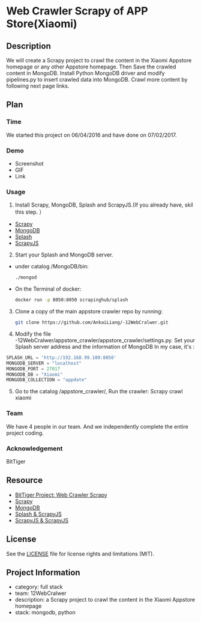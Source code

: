 # Web Crawler Scrapy of APP Store(Xiaomi)

## Description
We will create a Scrapy project to crawl the content in the Xiaomi Appstore homepage or any other Appstore homepage. Then Save the crawled content in MongoDB. Install Python MongoDB driver and modify pipelines.py to insert crawled data into MongoDB. Crawl more content by following next page links. 
## Plan

### Time
We started this project on 06/04/2016 and have done on 07/02/2017.

### Demo

  - Screenshot
  - GIF
  - Link

### Usage
1. Install Scrapy, MongoDB, Splash and ScrapyJS.(If you already have, skil this step. ）
  - [Scrapy](http://doc.scrapy.org/en/latest/intro/install.html)
  - [MongoDB](https://docs.mongodb.com/master/installation/)
  - [Splash](https://splash.readthedocs.io/en/stable/install.html)
  - [ScrapyJS](https://pypi.python.org/pypi/scrapyjs)
2. Start your Splash and MongoDB server.
+ under catalog /MongoDB/bin:
    
    ```bash
    ./mongod
    ```
+ On the Terminal of docker:

    ```bash
    docker run -p 8050:8050 scrapinghub/splash
    ```

3. Clone a copy of the main appstore crawler repo by running:

    ```bash
    git clone https://github.com/AnkaiLiang/-12WebCralwer.git
    ```

4. Modify the file -12WebCralwer/appstore_crawler/appstore_crawler/settings.py.
Set your Splash server address and the information of MongoDB
In my case, it's :

```python
SPLASH_URL = 'http://192.168.99.100:8050'
MONGODB_SERVER = "localhost"
MONGODB_PORT = 27017
MONGODB_DB = "Xiaomi"
MONGODB_COLLECTION = "appdate"
```

5. Go to the catalog /appstore_crawler/, Run the crawler:
    Scrapy crawl xiaomi

### Team
We have 4 people in our team. And we independently complete the entire project coding.
### Acknowledgement
BitTiger

## Resource
- [BitTiger Project: Web Crawler Scrapy](https://www.bittiger.io/microproject/oYDSG6MSFihpiNJ66)
- [Scrapy](http://scrapy.org)
- [MongoDB](https://www.mongodb.org)
- [Splash & ScrapyJS](https://github.com/scrapinghub/scrapy-splash)
- [ScrapyJS & ScrapyJS](https://blog.scrapinghub.com/2015/03/02/handling-javascript-in-scrapy-with-splash/)

## License
See the [LICENSE](LICENSE.md) file for license rights and limitations (MIT).

## Project Information
- category: full stack
- team: 12WebCralwer
- description: a Scrapy project to crawl the content in the Xiaomi Appstore homepage
- stack: mongodb, python


